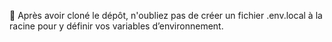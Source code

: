 🔧 Après avoir cloné le dépôt, n'oubliez pas de créer un fichier .env.local à la racine pour y définir vos variables d’environnement.
